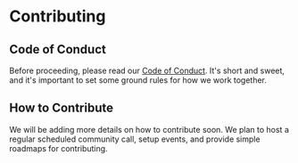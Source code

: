 # Contributing

## Code of Conduct

Before proceeding, please read our [Code of Conduct](CODE_OF_CONDUCT.md). It's short and sweet, and it's important
to set some ground rules for how we work together.

## How to Contribute

We will be adding more details on how to contribute soon. We plan to host a regular scheduled community call,
setup events, and provide simple roadmaps for contributing.